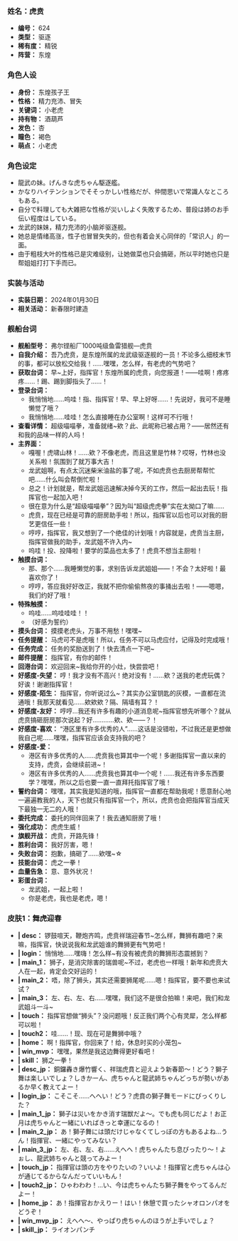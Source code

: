 ### 姓名：虎贲
* **编号：** 624
* **类型：** 驱逐
* **稀有度：** 精锐
* **阵营：** 东煌


### 角色人设
* **身份：** 东煌孩子王
* **性格：** 精力充沛、冒失
* **关键词：** 小老虎
* **持有物：** 酒葫芦
* **发色：** 杏
* **瞳色：** 褐色
* **萌点：** 小老虎


### 角色设定
* 龍武の妹。げんきな虎ちゃん駆逐艦。
* かなりハイテンションでそそっかしい性格だが、仲間思いで常識人なところもある。
* 自分で料理しても大雑把な性格が災いしよく失敗するため、普段は姉のお手伝い程度はしている。
* 龙武的妹妹，精力充沛的小脑斧驱逐舰。
* 她总是情绪高涨，性子也冒冒失失的，但也有着会关心同伴的「常识人」的一面。
* 由于粗枝大叶的性格已是灾难级别，让她做菜也只会搞砸，所以平时她也只是帮姐姐打打下手而已。


### 实装与活动
* **实装日期：** 2024年01月30日
* **相关活动：** 新春限时建造


### 舰船台词
* **舰船型号：** 弗尔铿船厂1000吨级鱼雷猎舰—虎贲
* **自我介绍：** 吾乃虎贲，是东煌所属的龙武级驱逐舰的一员！不论多么细枝末节的事，都可以放松交给我！……嘿嘿，怎么样，有老虎的气势吧？
* **获取台词：** 早~上好，指挥官！东煌所属的虎贲，向您报道！——哇啊！疼疼疼……！踢、踢到脚指头了……！
* **登录台词：**
  * 我悄悄地……呜哇！指、指挥官！早、早上好呀……！先说好，我可不是睡懒觉了哦？
  * 我悄悄地……哇哇！怎么直接睡在办公室啊！这样可不行哦！
* **查看详情：** 超级喵喵拳，准备就绪~欸？此、此昵称已被占用？——居然还有和我的品味一样的人吗！
* **主界面：**
  * 嘎喔！虎啸山林！……欸？不像老虎，而且这里是竹林？哎呀，竹林也没关系啦！氛围到了就万事大吉！
  * 龙武姐啊，有点太沉迷柴米油盐的事了呢，不如虎贲也去厨房帮帮忙吧……什么叫会帮倒忙啦！
  * 总之！计划就是，帮龙武姐迅速解决掉今天的工作，然后一起出去玩！指挥官也一起加入吧！
  * 很在意为什么是“超级喵喵拳”？因为叫“超级虎虎拳”实在太拗口了嘛……
  * 虎贲，现在已经是可靠的厨房助手啦！所以，指挥官以后也可以对我的厨艺更信任一些！
  * 哼哼，指挥官，我又想到了一个绝佳的计划哦！内容就是，虎贲当主厨，指挥官做我的助手，龙武姐不许入内~
  * 呜哇！投、投降啦！要学的菜品也太多了！虎贲不想当主厨啦！
* **触摸台词：**
  * 那、那个……我睡懒觉的事，求别告诉龙武姐姐——！不会？太好啦！最喜欢你了！
  * 哼哼，答应我好好改正，我就不把你偷偷熬夜的事捅出去啦！——嗯嗯，我们约好了哦！
* **特殊触摸：**
  * 呜哇……呜哇哇哇！！
  * （好感为誓约）
* **摸头台词：** 摸摸老虎头，万事不用愁！嘿嘿~
* **任务提醒：** 马虎可不是虎哦！所以，任务不可以马虎应付，记得及时完成哦！
* **任务完成：** 任务的奖励送到了！快去清点一下吧~
* **邮件提醒：** 指挥官，有你的邮件！
* **回港台词：** 欢迎回来~我给你开的小灶，快尝尝吧！
* **好感度-失望：** 哼！我才没有不高兴！绝对没有！……欸？送我的老虎玩偶？好诶！谢谢指挥官！
* **好感度-陌生：** 指挥官，你听说过么~？其实办公室钥匙的灰模，一直都在流通哦！我那天就看见……欸欸欸？隔、隔墙有耳？！
* **好感度-友好：** 哼哼…我还有许多有趣的小道消息呢~指挥官想先听哪个？就从虎贲搞砸厨房那次说起？好…………欸、欸——？！
* **好感度-喜欢：** “港区里有许多优秀的人”……这话是没错啦，不过我还是更想做我自己呢……嘿嘿，指挥官应该会支持我的吧？
* **好感度-爱：**
  * 港区有许多优秀的人……虎贲我也算其中一个呢！多谢指挥官一直以来的支持，虎贲，会继续前进~！
  * 港区有许多优秀的人……虎贲我也算其中一个呢！……我还有许多东西要学？嘿嘿，所以之后也要一直一直拜托指挥官了哦！
* **誓约台词：** 嘿嘿，其实我是知道的哦，指挥官一直都在帮助我呢！愿意耐心地一遍遍教我的人，天下也就只有指挥官一个，所以，虎贲也会把指挥官当成天下最独一无二的人哦！
* **委托完成：** 委托的同伴回来了！我去通知厨房了哦！
* **强化成功：** 虎虎生威！
* **旗舰开战：** 虎贲，开路先锋！
* **胜利台词：** 我好厉害，嗯！
* **失败台词：** 抱歉，搞砸了……欸嘿~☆
* **技能台词：** 虎之一拳！
* **血量告急：** 意、意外状况！
* **彩蛋台词：**
  * 龙武姐，一起上啦！
  * 你是老虎，我也是老虎，嗯！


### 皮肤1：舞虎迎春
* **| desc：** 锣鼓喧天，鞭炮齐鸣，虎贲祥瑞迎春节~怎么样，舞狮有趣吧？来嘛，指挥官，快说说我和龙武姐谁的舞狮更有气势吧！
* **| login：** 悄悄地……嘿嗨！怎么样~有没有被虎贲的舞狮形态震撼到？
* **| main_1：** 狮子，是消灾除害的瑞兽呢~不过，老虎也一样哦！新年和虎贲大人在一起，肯定会交好运的！
* **| main_2：** 唔，除了狮头，其实还需要狮尾呢……嗯！指挥官，要不要也来试试？
* **| main_3：** 左、右、左、右……嘿嘿，我们这不是很合拍嘛！来吧，我们和龙武姐斗一斗~
* **| touch：** 指挥官想做“狮头”？没问题哦！反正我们两个心有灵犀，怎么样都可以啦！
* **| touch2：** 哇……！现、现在可是舞狮中哦？
* **| home：** 啊！指挥官，你回来了！给，休息时买的小笼包~
* **| win_mvp：** 嘿嘿，果然是我这边舞得更好看吧！
* **| skill：** 狮之一拳！
* **| desc_jp：** 銅鑼轟き爆竹響く、祥瑞虎賁と迎えよう新春節～！どう？獅子舞は楽しいでしょ？しきかーん、虎ちゃんと龍武姉ちゃんどっちが勢いがあるか早く教えてよー！
* **| login_jp：** こそこそ……へへい！どう？虎賁の獅子舞モードにびっくりした？
* **| main_1_jp：** 獅子は災いをかき消す瑞獣だよ～。でも虎も同じだよ！お正月は虎ちゃんと一緒にいればきっと幸運になるの！
* **| main_2_jp：** あ！獅子舞には頭だけじゃなくてしっぽの方もあるよね…うん！指揮官、一緒にやってみない？
* **| main_3_jp：** 左、右、左、右……えへへ！虎ちゃんたち息ぴったり～！よぉし、龍武姉ちゃんと競ってみよー！
* **| touch_jp：** 指揮官は頭の方をやりたいの？いいよ！指揮官と虎ちゃんは心が通じてるからなんだっていいもん！
* **| touch2_jp：** ひゃわわわ！…い、今は虎ちゃんたち獅子舞をやってるんだよー！
* **| home_jp：** あ！指揮官おかえりー！はい！休憩で買ったシャオロンパオをどうぞ！
* **| win_mvp_jp：** えへへ～、やっぱり虎ちゃんのほうが上手いでしょ？
* **| skill_jp：** ライオンパンチ
